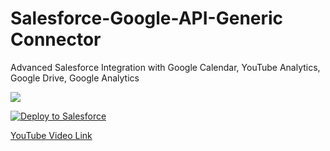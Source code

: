 # Salesforce-Google-API-Generic Connector
Advanced Salesforce Integration with Google Calendar, YouTube Analytics, Google Drive, Google Analytics

![](https://github.com/amitastreait/Salesforce---Google-Product-Generic/blob/master/Google%20API.png)

<a href="https://githubsfdeploy.herokuapp.com/?owner=amitastreait&repo=Salesforce---Google-Product-Generic">
  <img alt="Deploy to Salesforce"
       src="https://raw.githubusercontent.com/afawcett/githubsfdeploy/master/deploy.png">
</a>

[YouTube Video Link](https://www.youtube.com/watch?v=nzVG3rn1ui0)

